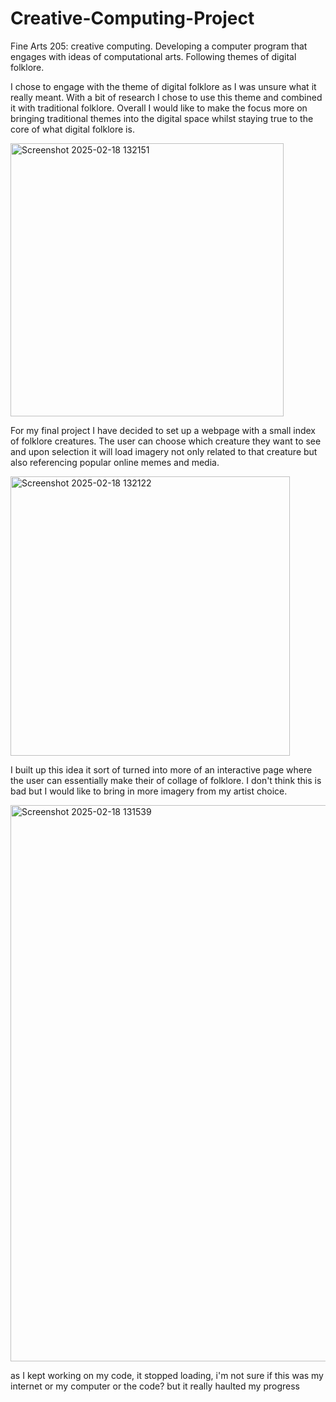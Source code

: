 # Creative-Computing-Project
Fine Arts 205: creative computing. Developing a computer program that engages with ideas of computational arts. Following themes of digital folklore.  

I chose to engage with the theme of digital folklore as I was unsure what it really meant. With a bit of research I chose to use this theme and combined it with traditional folklore. Overall I would like to make the focus more on bringing traditional themes into the digital space whilst staying true to the core of what digital folklore is. 


<img width="437" alt="Screenshot 2025-02-18 132151" src="https://github.com/user-attachments/assets/98bfec93-0f5a-4410-86e9-f120b90fd41b" />

For my final project I have decided to set up a webpage with a small index of folklore creatures. The user can choose which creature they want to see and upon selection it will load imagery not only related to that creature but also referencing popular online memes and media. 

<img width="447" alt="Screenshot 2025-02-18 132122" src="https://github.com/user-attachments/assets/1b892110-18f3-49bf-8666-62eeda98802c" />

I built up this idea it sort of turned into more of an interactive page where the user can essentially make their of collage of folklore. I don't think this is bad but I would like to bring in more imagery from my artist choice. 

<img width="890" alt="Screenshot 2025-02-18 131539" src="https://github.com/user-attachments/assets/433fb12d-da5b-43e8-bfb9-2f6952dcc47d" />

as I kept working on my code, it stopped loading, i'm not sure if this was my internet or my computer or the code? but it really haulted my progress
